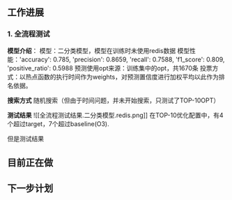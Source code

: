 ## 工作进展
### 1. 全流程测试
**模型介绍**：
模型：二分类模型，模型在训练时未使用redis数据
模型性能：'accuracy': 0.785, 'precision': 0.8659, 'recall': 0.7588, 'f1_score': 0.809, 'positive_ratio': 0.5988
预测使用opt来源：训练集中的opt，共1670条
投票方式：以热点函数的执行时间作为weights，对预测置信度进行加权平均以此作为排名依据。

**搜索方式**
随机搜索（但由于时间问题，并未开始搜索，只测试了TOP-10OPT）

**测试结果**
![[全流程测试结果.二分类模型.redis.png]]
在TOP-10优化配置中，有4个超过target，7个超过baseline(O3).

但是测试结果


## 目前正在做



## 下一步计划
